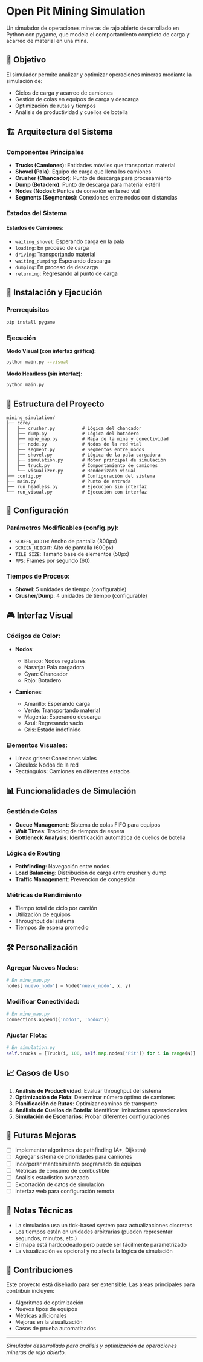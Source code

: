 # Open Pit Mining Simulation

Un simulador de operaciones mineras de rajo abierto desarrollado en Python con pygame, que modela el comportamiento completo de carga y acarreo de material en una mina.

## 🎯 Objetivo

El simulador permite analizar y optimizar operaciones mineras mediante la simulación de:
- Ciclos de carga y acarreo de camiones
- Gestión de colas en equipos de carga y descarga
- Optimización de rutas y tiempos
- Análisis de productividad y cuellos de botella

## 🏗️ Arquitectura del Sistema

### Componentes Principales

- **Trucks (Camiones)**: Entidades móviles que transportan material
- **Shovel (Pala)**: Equipo de carga que llena los camiones
- **Crusher (Chancador)**: Punto de descarga para procesamiento
- **Dump (Botadero)**: Punto de descarga para material estéril
- **Nodes (Nodos)**: Puntos de conexión en la red vial
- **Segments (Segmentos)**: Conexiones entre nodos con distancias

### Estados del Sistema

#### Estados de Camiones:
- `waiting_shovel`: Esperando carga en la pala
- `loading`: En proceso de carga
- `driving`: Transportando material
- `waiting_dumping`: Esperando descarga
- `dumping`: En proceso de descarga
- `returning`: Regresando al punto de carga

## 🚀 Instalación y Ejecución

### Prerrequisitos
```bash
pip install pygame
```

### Ejecución

**Modo Visual (con interfaz gráfica):**
```bash
python main.py --visual
```

**Modo Headless (sin interfaz):**
```bash
python main.py
```

## 📁 Estructura del Proyecto

```
mining_simulation/
├── core/
│   ├── crusher.py          # Lógica del chancador
│   ├── dump.py             # Lógica del botadero
│   ├── mine_map.py         # Mapa de la mina y conectividad
│   ├── node.py             # Nodos de la red vial
│   ├── segment.py          # Segmentos entre nodos
│   ├── shovel.py           # Lógica de la pala cargadora
│   ├── simulation.py       # Motor principal de simulación
│   ├── truck.py            # Comportamiento de camiones
│   └── visualizer.py       # Renderizado visual
├── config.py               # Configuración del sistema
├── main.py                 # Punto de entrada
├── run_headless.py         # Ejecución sin interfaz
└── run_visual.py           # Ejecución con interfaz
```

## 🔧 Configuración

### Parámetros Modificables (config.py):
- `SCREEN_WIDTH`: Ancho de pantalla (800px)
- `SCREEN_HEIGHT`: Alto de pantalla (600px)
- `TILE_SIZE`: Tamaño base de elementos (50px)
- `FPS`: Frames por segundo (60)

### Tiempos de Proceso:
- **Shovel**: 5 unidades de tiempo (configurable)
- **Crusher/Dump**: 4 unidades de tiempo (configurable)

## 🎮 Interfaz Visual

### Códigos de Color:
- **Nodos**:
  - Blanco: Nodos regulares
  - Naranja: Pala cargadora
  - Cyan: Chancador
  - Rojo: Botadero

- **Camiones**:
  - Amarillo: Esperando carga
  - Verde: Transportando material
  - Magenta: Esperando descarga
  - Azul: Regresando vacío
  - Gris: Estado indefinido

### Elementos Visuales:
- Líneas grises: Conexiones viales
- Círculos: Nodos de la red
- Rectángulos: Camiones en diferentes estados

## 📊 Funcionalidades de Simulación

### Gestión de Colas
- **Queue Management**: Sistema de colas FIFO para equipos
- **Wait Times**: Tracking de tiempos de espera
- **Bottleneck Analysis**: Identificación automática de cuellos de botella

### Lógica de Routing
- **Pathfinding**: Navegación entre nodos
- **Load Balancing**: Distribución de carga entre crusher y dump
- **Traffic Management**: Prevención de congestión

### Métricas de Rendimiento
- Tiempo total de ciclo por camión
- Utilización de equipos
- Throughput del sistema
- Tiempos de espera promedio

## 🛠️ Personalización

### Agregar Nuevos Nodos:
```python
# En mine_map.py
nodes['nuevo_nodo'] = Node('nuevo_nodo', x, y)
```

### Modificar Conectividad:
```python
# En mine_map.py
connections.append(('nodo1', 'nodo2'))
```

### Ajustar Flota:
```python
# En simulation.py
self.trucks = [Truck(i, 100, self.map.nodes["Pit"]) for i in range(N)]
```

## 📈 Casos de Uso

1. **Análisis de Productividad**: Evaluar throughput del sistema
2. **Optimización de Flota**: Determinar número óptimo de camiones
3. **Planificación de Rutas**: Optimizar caminos de transporte
4. **Análisis de Cuellos de Botella**: Identificar limitaciones operacionales
5. **Simulación de Escenarios**: Probar diferentes configuraciones

## 🔮 Futuras Mejoras

- [ ] Implementar algoritmos de pathfinding (A*, Dijkstra)
- [ ] Agregar sistema de prioridades para camiones
- [ ] Incorporar mantenimiento programado de equipos
- [ ] Métricas de consumo de combustible
- [ ] Análisis estadístico avanzado
- [ ] Exportación de datos de simulación
- [ ] Interfaz web para configuración remota

## 📝 Notas Técnicas

- La simulación usa un tick-based system para actualizaciones discretas
- Los tiempos están en unidades arbitrarias (pueden representar segundos, minutos, etc.)
- El mapa está hardcodeado pero puede ser fácilmente parametrizado
- La visualización es opcional y no afecta la lógica de simulación

## 🤝 Contribuciones

Este proyecto está diseñado para ser extensible. Las áreas principales para contribuir incluyen:
- Algoritmos de optimización
- Nuevos tipos de equipos
- Métricas adicionales
- Mejoras en la visualización
- Casos de prueba automatizados

---

*Simulador desarrollado para análisis y optimización de operaciones mineras de rajo abierto.*